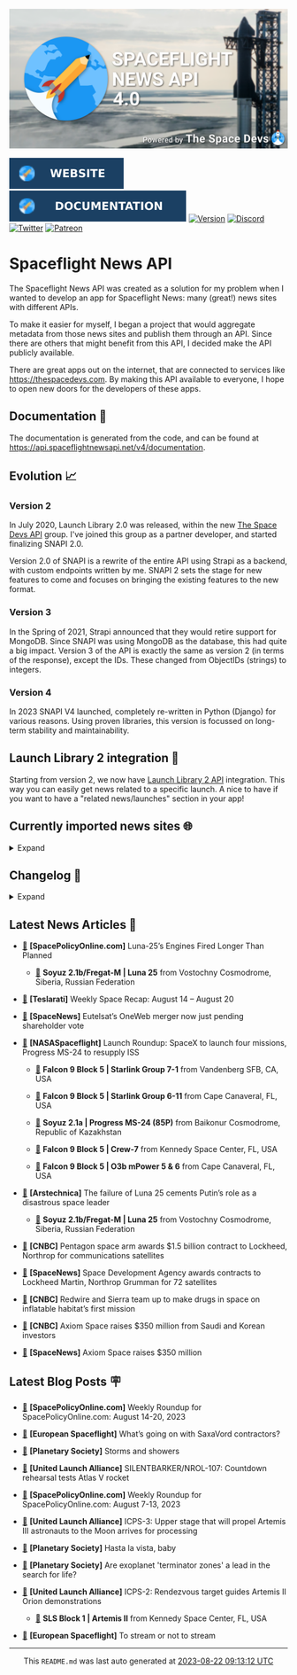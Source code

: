 ![Cover](https://raw.githubusercontent.com/TheSpaceDevs/spaceflightnewsapi/main/.github/profile/assets/snapi_poster.png)

[![Website](https://raw.githubusercontent.com/TheSpaceDevs/spaceflightnewsapi/main/.github/profile/assets/badge_snapi_website.svg)](https://spaceflightnewsapi.net/)
[![Documentation](https://raw.githubusercontent.com/TheSpaceDevs/spaceflightnewsapi/main/.github/profile/assets/badge_snapi_doc.svg)](https://api.spaceflightnewsapi.net/v4/docs)
[![Version](https://img.shields.io/github/v/release/TheSpaceDevs/spaceflightnewsapi?style=for-the-badge)](https://github.com/TheSpaceDevs/spaceflightnewsapi/releases/tag/v4.0.4)
[![Discord](https://img.shields.io/badge/Discord-%237289DA.svg?style=for-the-badge&logo=discord&logoColor=white)](https://discord.gg/p7ntkNA)
[![Twitter](https://img.shields.io/badge/Twitter-%231DA1F2.svg?style=for-the-badge&logo=Twitter&logoColor=white)](https://twitter.com/the_snapi)
[![Patreon](https://img.shields.io/badge/Patreon-F96854?style=for-the-badge&logo=patreon&logoColor=white)](https://www.patreon.com/TheSpaceDevs)

# Spaceflight News API

The Spaceflight News API was created as a solution for my problem when I wanted to develop an app for Spaceflight News: many (great!) news sites with different APIs.

To make it easier for myself, I began a project that would aggregate metadata from those news sites and publish them through an API. Since there are others that might benefit from this API, I decided make the API publicly available.

There are great apps out on the internet, that are connected to services like <https://thespacedevs.com>. By making this API available to everyone, I hope to open new doors for the developers of these apps.

## Documentation 📖

The documentation is generated from the code, and can be found at <https://api.spaceflightnewsapi.net/v4/documentation>.

## Evolution 📈

### Version 2

In July 2020, Launch Library 2.0 was released, within the new <a href="https://thespacedevs.com">The Space Devs API</a> group. I've joined this group as a partner developer, and started finalizing SNAPI 2.0.

Version 2.0 of SNAPI is a rewrite of the entire API using Strapi as a backend, with custom endpoints written by me.
SNAPI 2 sets the stage for new features to come and focuses on bringing the existing features to the new format.

### Version 3

In the Spring of 2021, Strapi announced that they would retire support for MongoDB. Since SNAPI was using MongoDB as the database, this had quite a big impact.
Version 3 of the API is exactly the same as version 2 (in terms of the response), except the IDs. These changed from ObjectIDs (strings) to integers.

### Version 4
In 2023 SNAPI V4 launched, completely re-written in Python (Django) for various reasons.
Using proven libraries, this version is focussed on long-term stability and maintainability.

## Launch Library 2 integration 🚀

Starting from version 2, we now have <a href="https://thespacedevs.com/llapi">Launch Library 2 API</a> integration. This way you can easily get news related to a specific launch.
A nice to have if you want to have a "related news/launches" section in your app!

## Currently imported news sites 🌐

<details>
<summary>Expand</summary>

- AmericaSpace
- Arstechnica
- Blue Origin
- CNBC
- ESA
- ElonX
- Euronews
- European Spaceflight
- Jet Propulsion Laboratory
- NASA
- NASASpaceflight
- National Geographic
- National Space Society
- Phys
- Planetary Society
- Reuters
- Space.com
- SpaceFlight Insider
- SpaceNews
- SpacePolicyOnline.com
- SpaceX
- Spaceflight Now
- SyFy
- TechCrunch
- Teslarati
- The Drive
- The Japan Times
- The Launch Pad
- The National
- The New York Times
- The Space Devs
- The Space Review
- The Verge
- The Wall Street Journal
- United Launch Alliance
- Virgin Galactic


</details>

## Changelog 📝
<details>
<summary>Expand</summary>

# V4.0.0

- Rewritten in Python and Django.

# V3.4.0

- Package updates
- Sentry fixes

# V3.0.0

- Package updates

### V3.2.0

- Various Sentry issues fixed

### V3.1.0

- Strapi updates
- Sentry updates
- Admin interface updates

### V3.0.0

- Switch to use Postgres as database

### V2.3.0

- The lost "article per (LL2) event" endpoint is back
- Changed the G4L logo on the site
- Added Sentry again, via the new Strapi plugin
- Changed from amqplib to amqp-connection-manager
- Updated to Strapi 3.5.3

### v2.2.0

- Dependency updates
- Code cleanup
- Admin side of things

### v2.1.0

- Backend changes on how new content is processed
- Package updates

### v2.0.0

- Complete rewrite of the app, focusing on existing features

</details>



## Latest News Articles 📰
- <a href="https://spacepolicyonline.com/news/luna-25s-engines-fired-longer-than-planned/" >🔗</a> **[SpacePolicyOnline.com]** Luna-25’s Engines Fired Longer Than Planned


  - <a href="https://go4liftoff.com/launch/id/2277b184-5a07-4a71-90ce-367f41420eaa" >🚀</a> **Soyuz 2.1b/Fregat-M | Luna 25** from Vostochny Cosmodrome, Siberia, Russian Federation



- <a href="https://www.teslarati.com/weekly-space-recap-august-14-august-20/" >🔗</a> **[Teslarati]** Weekly Space Recap: August 14 – August 20


- <a href="https://spacenews.com/eutelsats-oneweb-merger-now-just-pending-shareholder-vote/" >🔗</a> **[SpaceNews]** Eutelsat’s OneWeb merger now just pending shareholder vote


- <a href="https://www.nasaspaceflight.com/2023/08/launch-roundup-082123/" >🔗</a> **[NASASpaceflight]** Launch Roundup: SpaceX to launch four missions, Progress MS-24 to resupply ISS


  - <a href="https://go4liftoff.com/launch/id/15699687-3fb1-4749-9680-fc858e5e7081" >🚀</a> **Falcon 9 Block 5 | Starlink Group 7-1** from Vandenberg SFB, CA, USA

  - <a href="https://go4liftoff.com/launch/id/87fba73c-f085-4abf-830d-fae92c599977" >🚀</a> **Falcon 9 Block 5 | Starlink Group 6-11** from Cape Canaveral, FL, USA

  - <a href="https://go4liftoff.com/launch/id/92bf99cd-2469-4500-864a-40a9dfc65332" >🚀</a> **Soyuz 2.1a | Progress MS-24 (85P)** from Baikonur Cosmodrome, Republic of Kazakhstan

  - <a href="https://go4liftoff.com/launch/id/1caacff9-837e-493b-afd4-4da54eeccdf2" >🚀</a> **Falcon 9 Block 5 | Crew-7** from Kennedy Space Center, FL, USA

  - <a href="https://go4liftoff.com/launch/id/0be2e9d6-50d5-49dc-b56c-a919b7e0dfd8" >🚀</a> **Falcon 9 Block 5 | O3b mPower 5 & 6** from Cape Canaveral, FL, USA



- <a href="https://arstechnica.com/space/2023/08/putin-wanted-to-make-russia-great-again-in-space-heres-why-he-failed/" >🔗</a> **[Arstechnica]** The failure of Luna 25 cements Putin’s role as a disastrous space leader


  - <a href="https://go4liftoff.com/launch/id/2277b184-5a07-4a71-90ce-367f41420eaa" >🚀</a> **Soyuz 2.1b/Fregat-M | Luna 25** from Vostochny Cosmodrome, Siberia, Russian Federation



- <a href="https://www.cnbc.com/2023/08/21/pentagon-awards-1point5-billion-to-lockheed-martin-northrop-grumman.html" >🔗</a> **[CNBC]** Pentagon space arm awards $1.5 billion contract to Lockheed, Northrop for communications satellites


- <a href="https://spacenews.com/space-development-agency-awards-1-5-billion-to-lockheed-martin-and-northrop-grumman-for-72-satellites/" >🔗</a> **[SpaceNews]** Space Development Agency awards contracts to Lockheed Martin, Northrop Grumman for 72 satellites


- <a href="https://www.cnbc.com/2023/08/21/redwire-sierra-partner-to-make-drugs-on-inflatable-space-habitat.html" >🔗</a> **[CNBC]** Redwire and Sierra team up to make drugs in space on inflatable habitat’s first mission


- <a href="https://www.cnbc.com/2023/08/21/axiom-space-raises-350-million-from-saudi-and-korean-investors.html" >🔗</a> **[CNBC]** Axiom Space raises $350 million from Saudi and Korean investors


- <a href="https://spacenews.com/axiom-space-raises-350-million/" >🔗</a> **[SpaceNews]** Axiom Space raises $350 million




## Latest Blog Posts 🪧

- <a href="https://spacepolicyonline.com/news/weekly-roundup-for-spacepolicyonline-com-august-14-20-2023/" >🔗</a> **[SpacePolicyOnline.com]** Weekly Roundup for SpacePolicyOnline.com: August 14-20, 2023


- <a href="https://europeanspaceflight.substack.com/p/whats-going-on-with-saxavord-contractors" >🔗</a> **[European Spaceflight]** What’s going on with SaxaVord contractors?


- <a href="https://www.planetary.org/the-downlink/storms-and-showers" >🔗</a> **[Planetary Society]** Storms and showers


- <a href="https://blog.ulalaunch.com/blog/silentbarker/nrol-107-countdown-rehearsal-tests-atlas-v" >🔗</a> **[United Launch Alliance]** SILENTBARKER/NROL-107: Countdown rehearsal tests Atlas V rocket


- <a href="https://spacepolicyonline.com/news/weekly-roundup-for-spacepolicyonline-com-august-7-13-2023/" >🔗</a> **[SpacePolicyOnline.com]** Weekly Roundup for SpacePolicyOnline.com: August 7-13, 2023


- <a href="https://blog.ulalaunch.com/blog/icps-3-upperstage-that-will-propel-artemis-iii-astronauts-to-the-moon-arrives-for-processing" >🔗</a> **[United Launch Alliance]** ICPS-3: Upper stage that will propel Artemis III astronauts to the Moon arrives for processing


- <a href="https://www.planetary.org/the-downlink/hasta-la-vista-baby" >🔗</a> **[Planetary Society]** Hasta la vista, baby


- <a href="https://www.planetary.org/articles/exoplanet-terminator-zones-search-for-life" >🔗</a> **[Planetary Society]** Are exoplanet 'terminator zones' a lead in the search for life?


- <a href="https://blog.ulalaunch.com/blog/icps-2-orion-will-observe-upper-stage-after-launch" >🔗</a> **[United Launch Alliance]** ICPS-2: Rendezvous target guides Artemis II Orion demonstrations


  - <a href="https://go4liftoff.com/launch/id/41699701-2ef4-4b0c-ac9d-6757820cde87" >🚀</a> **SLS Block 1 | Artemis II** from Kennedy Space Center, FL, USA



- <a href="https://europeanspaceflight.substack.com/p/to-stream-or-not-to-stream" >🔗</a> **[European Spaceflight]** To stream or not to stream




<hr>
  <div align="center">
  This <code>README.md</code> was last auto generated at <a href="https://www.timeanddate.com/worldclock/fixedtime.html?iso=20230822T091312">2023-08-22 09:13:12 UTC</a>
  <br>
</div>